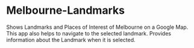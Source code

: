 # Melbourne-Landmarks
Shows Landmarks and Places of Interest of Melbourne on a Google Map. 
This app also helps to navigate to the selected landmark.
Provides information about the Landmark when it is selected.

